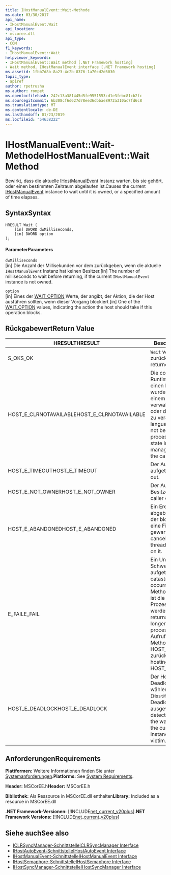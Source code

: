 ```yaml
---
title: IHostManualEvent::Wait-Methode
ms.date: 03/30/2017
api_name:
- IHostManualEvent.Wait
api_location:
- mscoree.dll
api_type:
- COM
f1_keywords:
- IHostManualEvent::Wait
helpviewer_keywords:
- IHostManualEvent::Wait method [.NET Framework hosting]
- Wait method, IHostManualEvent interface [.NET Framework hosting]
ms.assetid: 1fbb7d8b-8a23-4c2b-8376-1a70cd2d6030
topic_type:
- apiref
author: rpetrusha
ms.author: ronpet
ms.openlocfilehash: 242c13a381445d5fe9551553cd1e3febc81cb2fc
ms.sourcegitcommit: 6b308cf6d627d78ee36dbbae8972a310ac7fd6c8
ms.translationtype: MT
ms.contentlocale: de-DE
ms.lasthandoff: 01/23/2019
ms.locfileid: "54638222"
---
```

# <a name="ihostmanualeventwait-method"></a><span data-ttu-id="62f90-102">IHostManualEvent::Wait-Methode</span><span class="sxs-lookup"><span data-stu-id="62f90-102">IHostManualEvent::Wait Method</span></span>
<span data-ttu-id="62f90-103">Bewirkt, dass die aktuelle [IHostManualEvent](../../../../docs/framework/unmanaged-api/hosting/ihostmanualevent-interface.md) Instanz warten, bis sie gehört, oder einen bestimmten Zeitraum abgelaufen ist.</span><span class="sxs-lookup"><span data-stu-id="62f90-103">Causes the current [IHostManualEvent](../../../../docs/framework/unmanaged-api/hosting/ihostmanualevent-interface.md) instance to wait until it is owned, or a specified amount of time elapses.</span></span>  
  
## <a name="syntax"></a><span data-ttu-id="62f90-104">Syntax</span><span class="sxs-lookup"><span data-stu-id="62f90-104">Syntax</span></span>  
  
```  
HRESULT Wait (  
    [in] DWORD dwMilliseconds,  
    [in] DWORD option  
);  
```  
  
#### <a name="parameters"></a><span data-ttu-id="62f90-105">Parameter</span><span class="sxs-lookup"><span data-stu-id="62f90-105">Parameters</span></span>  
 `dwMilliseconds`  
 <span data-ttu-id="62f90-106">[in] Die Anzahl der Millisekunden vor dem zurückgeben, wenn die aktuelle `IHostManualEvent` Instanz hat keinen Besitzer.</span><span class="sxs-lookup"><span data-stu-id="62f90-106">[in] The number of milliseconds to wait before returning, if the current `IHostManualEvent` instance is not owned.</span></span>  
  
 `option`  
 <span data-ttu-id="62f90-107">[in] Eines der [WAIT_OPTION](../../../../docs/framework/unmanaged-api/hosting/wait-option-enumeration.md) Werte, der angibt, der Aktion, die der Host ausführen sollten, wenn dieser Vorgang blockiert.</span><span class="sxs-lookup"><span data-stu-id="62f90-107">[in] One of the [WAIT_OPTION](../../../../docs/framework/unmanaged-api/hosting/wait-option-enumeration.md) values, indicating the action the host should take if this operation blocks.</span></span>  
  
## <a name="return-value"></a><span data-ttu-id="62f90-108">Rückgabewert</span><span class="sxs-lookup"><span data-stu-id="62f90-108">Return Value</span></span>  
  
|<span data-ttu-id="62f90-109">HRESULT</span><span class="sxs-lookup"><span data-stu-id="62f90-109">HRESULT</span></span>|<span data-ttu-id="62f90-110">Beschreibung</span><span class="sxs-lookup"><span data-stu-id="62f90-110">Description</span></span>|  
|-------------|-----------------|  
|<span data-ttu-id="62f90-111">S_OK</span><span class="sxs-lookup"><span data-stu-id="62f90-111">S_OK</span></span>|<span data-ttu-id="62f90-112">`Wait` wurde erfolgreich zurückgegeben.</span><span class="sxs-lookup"><span data-stu-id="62f90-112">`Wait` returned successfully.</span></span>|  
|<span data-ttu-id="62f90-113">HOST_E_CLRNOTAVAILABLE</span><span class="sxs-lookup"><span data-stu-id="62f90-113">HOST_E_CLRNOTAVAILABLE</span></span>|<span data-ttu-id="62f90-114">Die common Language Runtime (CLR) wurde nicht in einen Prozess geladen wurde, oder die CLR ist in einem Zustand, in dem nicht verwalteten Code ausführen oder den Aufruf erfolgreich zu verarbeiten.</span><span class="sxs-lookup"><span data-stu-id="62f90-114">The common language runtime (CLR) has not been loaded into a process, or the CLR is in a state in which it cannot run managed code or process the call successfully.</span></span>|  
|<span data-ttu-id="62f90-115">HOST_E_TIMEOUT</span><span class="sxs-lookup"><span data-stu-id="62f90-115">HOST_E_TIMEOUT</span></span>|<span data-ttu-id="62f90-116">Der Aufruf ist ein Timeout aufgetreten.</span><span class="sxs-lookup"><span data-stu-id="62f90-116">The call timed out.</span></span>|  
|<span data-ttu-id="62f90-117">HOST_E_NOT_OWNER</span><span class="sxs-lookup"><span data-stu-id="62f90-117">HOST_E_NOT_OWNER</span></span>|<span data-ttu-id="62f90-118">Der Aufrufer ist nicht Besitzer der Sperre.</span><span class="sxs-lookup"><span data-stu-id="62f90-118">The caller does not own the lock.</span></span>|  
|<span data-ttu-id="62f90-119">HOST_E_ABANDONED</span><span class="sxs-lookup"><span data-stu-id="62f90-119">HOST_E_ABANDONED</span></span>|<span data-ttu-id="62f90-120">Ein Ereignis wurde abgebrochen, während sich der blockierte Thread oder eine Fiber darauf gewartet.</span><span class="sxs-lookup"><span data-stu-id="62f90-120">An event was canceled while a blocked thread or fiber was waiting on it.</span></span>|  
|<span data-ttu-id="62f90-121">E_FAIL</span><span class="sxs-lookup"><span data-stu-id="62f90-121">E_FAIL</span></span>|<span data-ttu-id="62f90-122">Ein Unbekannter Schwerwiegender Fehler ist aufgetreten.</span><span class="sxs-lookup"><span data-stu-id="62f90-122">An unknown catastrophic failure occurred.</span></span> <span data-ttu-id="62f90-123">Wenn eine Methode E_FAIL zurückgibt, ist die CLR nicht mehr im Prozess verwendet werden.</span><span class="sxs-lookup"><span data-stu-id="62f90-123">When a method returns E_FAIL, the CLR is no longer usable within the process.</span></span> <span data-ttu-id="62f90-124">Nachfolgende Aufrufe zum Hosten der Methoden HOST_E_CLRNOTAVAILABLE zurück.</span><span class="sxs-lookup"><span data-stu-id="62f90-124">Subsequent calls to hosting methods return HOST_E_CLRNOTAVAILABLE.</span></span>|  
|<span data-ttu-id="62f90-125">HOST_E_DEADLOCK</span><span class="sxs-lookup"><span data-stu-id="62f90-125">HOST_E_DEADLOCK</span></span>|<span data-ttu-id="62f90-126">Der Host die Wartezeit einen Deadlock aufgetreten, und wählen Sie die aktuelle `IHostManualEvent` Instanz als Deadlockopfer ausgewählt.</span><span class="sxs-lookup"><span data-stu-id="62f90-126">The host detected a deadlock during the wait interval, and chose the current `IHostManualEvent` instance as the deadlock victim.</span></span>|  
  
## <a name="requirements"></a><span data-ttu-id="62f90-127">Anforderungen</span><span class="sxs-lookup"><span data-stu-id="62f90-127">Requirements</span></span>  
 <span data-ttu-id="62f90-128">**Plattformen:** Weitere Informationen finden Sie unter [Systemanforderungen](../../../../docs/framework/get-started/system-requirements.md).</span><span class="sxs-lookup"><span data-stu-id="62f90-128">**Platforms:** See [System Requirements](../../../../docs/framework/get-started/system-requirements.md).</span></span>  
  
 <span data-ttu-id="62f90-129">**Header:** MSCorEE.h</span><span class="sxs-lookup"><span data-stu-id="62f90-129">**Header:** MSCorEE.h</span></span>  
  
 <span data-ttu-id="62f90-130">**Bibliothek:** Als Ressource in MSCorEE.dll enthalten</span><span class="sxs-lookup"><span data-stu-id="62f90-130">**Library:** Included as a resource in MSCorEE.dll</span></span>  
  
 <span data-ttu-id="62f90-131">**.NET Framework-Versionen:** [!INCLUDE[net_current_v20plus](../../../../includes/net-current-v20plus-md.md)]</span><span class="sxs-lookup"><span data-stu-id="62f90-131">**.NET Framework Versions:** [!INCLUDE[net_current_v20plus](../../../../includes/net-current-v20plus-md.md)]</span></span>  
  
## <a name="see-also"></a><span data-ttu-id="62f90-132">Siehe auch</span><span class="sxs-lookup"><span data-stu-id="62f90-132">See also</span></span>
- [<span data-ttu-id="62f90-133">ICLRSyncManager-Schnittstelle</span><span class="sxs-lookup"><span data-stu-id="62f90-133">ICLRSyncManager Interface</span></span>](../../../../docs/framework/unmanaged-api/hosting/iclrsyncmanager-interface.md)
- [<span data-ttu-id="62f90-134">IHostAutoEvent-Schnittstelle</span><span class="sxs-lookup"><span data-stu-id="62f90-134">IHostAutoEvent Interface</span></span>](../../../../docs/framework/unmanaged-api/hosting/ihostautoevent-interface.md)
- [<span data-ttu-id="62f90-135">IHostManualEvent-Schnittstelle</span><span class="sxs-lookup"><span data-stu-id="62f90-135">IHostManualEvent Interface</span></span>](../../../../docs/framework/unmanaged-api/hosting/ihostmanualevent-interface.md)
- [<span data-ttu-id="62f90-136">IHostSemaphore-Schnittstelle</span><span class="sxs-lookup"><span data-stu-id="62f90-136">IHostSemaphore Interface</span></span>](../../../../docs/framework/unmanaged-api/hosting/ihostsemaphore-interface.md)
- [<span data-ttu-id="62f90-137">IHostSyncManager-Schnittstelle</span><span class="sxs-lookup"><span data-stu-id="62f90-137">IHostSyncManager Interface</span></span>](../../../../docs/framework/unmanaged-api/hosting/ihostsyncmanager-interface.md)
